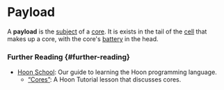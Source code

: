 # Payload

A **payload** is the [subject](subject.md) of a [core](core.md). It is exists in the tail of the [cell](cell.md) that makes up a core, with the core's [battery](battery.md) in the head.

### Further Reading {#further-reading}

- [Hoon School](../courses/hoon-school): Our guide to learning the Hoon programming language.
  - [“Cores”](../courses/hoon-school/F-cores.md#cores): A Hoon Tutorial lesson that discusses cores.
